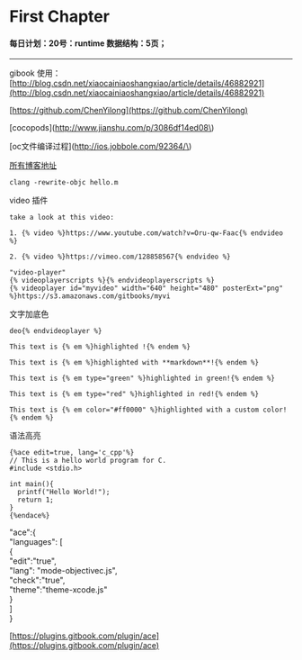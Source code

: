 # First Chapter

#### 每日计划：20号：runtime  数据结构：5页；

---

gibook 使用：[http://blog.csdn.net/xiaocainiaoshangxiao/article/details/46882921](http://blog.csdn.net/xiaocainiaoshangxiao/article/details/46882921)

[https://github.com/ChenYilong](https://github.com/ChenYilong)

[cocopods](http://www.jianshu.com/p/3086df14ed08\)

[oc文件编译过程](http://ios.jobbole.com/92364/\)

[所有博客地址](http://www.jianshu.com/p/c47c24ab1e76)

```
clang -rewrite-objc hello.m
```

video 插件

```
take a look at this video:
```

```
1. {% video %}https://www.youtube.com/watch?v=Oru-qw-Faac{% endvideo %}

2. {% video %}https://vimeo.com/128858567{% endvideo %}
```

```
"video-player"
{% videoplayerscripts %}{% endvideoplayerscripts %}
{% videoplayer id="myvideo" width="640" height="480" posterExt="png" %}https://s3.amazonaws.com/gitbooks/myvi
```

文字加底色

```
deo{% endvideoplayer %}
```

```
This text is {% em %}highlighted !{% endem %}

This text is {% em %}highlighted with **markdown**!{% endem %}

This text is {% em type="green" %}highlighted in green!{% endem %}

This text is {% em type="red" %}highlighted in red!{% endem %}

This text is {% em color="#ff0000" %}highlighted with a custom color!{% endem %}
```

语法高亮

```
{%ace edit=true, lang='c_cpp'%}
// This is a hello world program for C.
#include <stdio.h>

int main(){
  printf("Hello World!");
  return 1;
}
{%endace%}
```

"ace":{  
"languages": \[  
{  
"edit":"true",  
"lang": "mode-objectivec.js",  
"check":"true",  
"theme":"theme-xcode.js"  
}  
\]  
}

[https://plugins.gitbook.com/plugin/ace](https://plugins.gitbook.com/plugin/ace)

